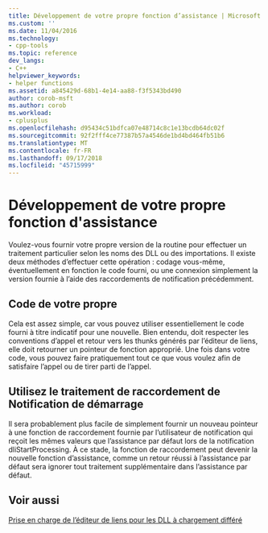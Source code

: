 ```yaml
---
title: Développement de votre propre fonction d’assistance | Microsoft Docs
ms.custom: ''
ms.date: 11/04/2016
ms.technology:
- cpp-tools
ms.topic: reference
dev_langs:
- C++
helpviewer_keywords:
- helper functions
ms.assetid: a845429d-68b1-4e14-aa88-f3f5343bd490
author: corob-msft
ms.author: corob
ms.workload:
- cplusplus
ms.openlocfilehash: d95434c51bdfca07e48714c8c1e13bcdb64dc02f
ms.sourcegitcommit: 92f2fff4ce77387b57a4546de1bd4bd464fb51b6
ms.translationtype: MT
ms.contentlocale: fr-FR
ms.lasthandoff: 09/17/2018
ms.locfileid: "45715999"
---
```

# <a name="developing-your-own-helper-function"></a>Développement de votre propre fonction d'assistance

Voulez-vous fournir votre propre version de la routine pour effectuer un traitement particulier selon les noms des DLL ou des importations. Il existe deux méthodes d’effectuer cette opération : codage vous-même, éventuellement en fonction le code fourni, ou une connexion simplement la version fournie à l’aide des raccordements de notification précédemment.

## <a name="code-your-own"></a>Code de votre propre

Cela est assez simple, car vous pouvez utiliser essentiellement le code fourni à titre indicatif pour une nouvelle. Bien entendu, doit respecter les conventions d’appel et retour vers les thunks générés par l’éditeur de liens, elle doit retourner un pointeur de fonction approprié. Une fois dans votre code, vous pouvez faire pratiquement tout ce que vous voulez afin de satisfaire l’appel ou de tirer parti de l’appel.

## <a name="use-the-start-processing-notification-hook"></a>Utilisez le traitement de raccordement de Notification de démarrage

Il sera probablement plus facile de simplement fournir un nouveau pointeur à une fonction de raccordement fournie par l’utilisateur de notification qui reçoit les mêmes valeurs que l’assistance par défaut lors de la notification dliStartProcessing. À ce stade, la fonction de raccordement peut devenir la nouvelle fonction d’assistance, comme un retour réussi à l’assistance par défaut sera ignorer tout traitement supplémentaire dans l’assistance par défaut.

## <a name="see-also"></a>Voir aussi

[Prise en charge de l’éditeur de liens pour les DLL à chargement différé](../../build/reference/linker-support-for-delay-loaded-dlls.md)
